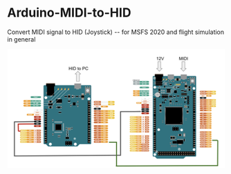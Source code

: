 # Arduino-MIDI-to-HID
Convert MIDI signal to HID (Joystick) -- for MSFS 2020 and flight simulation in general

![Connection Diagram](Connection.png)

